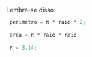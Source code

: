 Lembre-se disso:

```javascript
 perimetro = π * raio * 2;
 
 area = π * raio * raio;
 
 π = 3.14;
```

